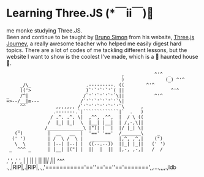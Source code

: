 # Learning Three.JS (*￣ii￣)🍣

me monke studying Three.JS. <br>
Been and continue to be taught by <a href="https://x.com/bruno_simon">Bruno Simon</a> from his website, <a href="https://threejs-journey.com/#">Three.js Journey</a>, a really awesome teacher who helped me easily digest hard topics.
There are a lot of codes of me tackling different lessons, but the website I want to show is the coolest I've made, which is a 👻 haunted house 👻.

                                              ,           ^'^  _
                                              )               (_) ^'^
         _/\_                    .---------. ((        ^'^
         (('>                    )`'`'`'`'`( ||                 ^'^
    _    /^|                    /`'`'`'`'`'`\||           ^'^
    =>--/__|m---               /`'`'`'`'`'`'`\|
         ^^           ,,,,,,, /`'`'`'`'`'`'`'`\      ,
                     .-------.`|`````````````|`  .   )
                    / .^. .^. \|  ,^^, ,^^,  |  / \ ((
                   /  |_| |_|  \  |__| |__|  | /,-,\||
        _         /_____________\ |")| |  |  |/ |_| \|
       (")         |  __   __  |  '==' '=='  /_______\     _
      (' ')        | /  \ /  \ |   _______   |,^, ,^,|    (")
       \  \        | |--| |--| |  ((--.--))  ||_| |_||   (' ')
     _  ^^^ _      | |__| |("| |  ||  |  ||  |,-, ,-,|   /  /
   ,' ',  ,' ',    |           |  ||  |  ||  ||_| |_||   ^^^
.,,|RIP|,.|RIP|,.,,'==========='==''=='==''=='=======',,....,,,,.,ldb
